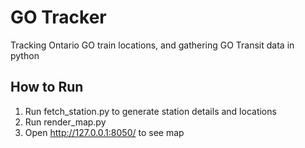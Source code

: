 # GO Tracker
Tracking Ontario GO train locations, and gathering GO Transit data in python

## How to Run
1. Run fetch_station.py to generate station details and locations
2. Run render_map.py
3. Open http://127.0.0.1:8050/ to see map